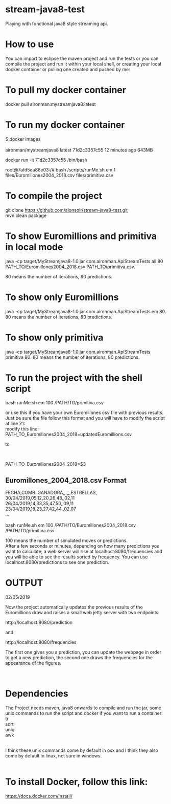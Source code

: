 # stream-java8-test
Playing with functional java8 style streaming api. <br />

# How to use <br />

You can import to eclipse the maven project and run the tests or you can compile the project and run it within your local shell, or creating your local docker container or pulling one created and pushed by me: <br />

# To pull my docker container <br />

docker pull aironman:mystreamjava8:latest <br />

# To run my docker container <br />
$ docker images <br />
<br />
aironman/mystreamjava8   latest              71d2c3357c55        12 minutes ago      643MB <br />

docker run -it 71d2c3357c55 /bin/bash <br />

root@7afd5ea86e03:/# bash /scripts/runMe.sh em 1 files/Euromillones2004_2018.csv files/primitiva.csv <br /> 

# To compile the project

git clone https://github.com/alonsoir/stream-java8-test.git <br />
mvn clean package <br />

# To show Euromillions and primitiva in local mode<br />

java -cp target/MyStreamjava8-1.0.jar com.aironman.ApiStreamTests all 80 PATH_TO/Euromillones2004_2018.csv PATH_TO/primitiva.csv. <br /> 

80 means the number of iterations, 80 predictions.<br />

# To show only Euromillions <br />

java -cp target/MyStreamjava8-1.0.jar com.aironman.ApiStreamTests em 80. 80 means the number of iterations, 80 predictions.<br />

# To show only primitiva <br />

java -cp target/MyStreamjava8-1.0.jar com.aironman.ApiStreamTests primitiva 80. 80 means the number of iterations, 80 predictions.<br />

# To run the project with the shell script <br />

bash runMe.sh em 100 /PATH/TO/primitiva.csv<br />

or use this if you have your own Euromillones csv file with previous results. Just be sure the file follow this format and you will have to modify the script at line 21:
<br />
modify this line: <br />
PATH_TO_Euromillones2004_2018=updatedEuromillions.csv <br />

to 

<br />

PATH_TO_Euromillones2004_2018=$3
<br />

## Euromillones_2004_2018.csv Format <br />
FECHA,COMB. GANADORA,,,,,,ESTRELLAS,<br />
30/04/2019,05,12,20,26,48,,02,11<br />
26/04/2019,14,33,35,47,50,,09,11<br />
23/04/2019,18,23,27,42,44,,02,07 <br />
...<br />
<br />
bash runMe.sh em 100 /PATH/TO/Euromillones2004_2018.csv /PATH/TO/primitiva.csv<br /> 

100 means the number of simulated moves or predictions. <br />
After a few seconds or minutes, depending on how many predictions you want to calculate, a web server will rise at localhost:8080/frequencies and you will be able to see the results sorted by frequency.
You can use localhost:8080/predictions to see one prediction.
<br />
# OUTPUT

02/05/2019

Now the project automatically updates the previous results of the Euromillions draw and raises a small web jetty server with two endpoints: <br />

http://localhost:8080/prediction <br />

and <br />

http://localhost:8080/frequencies<br />

The first one gives you a prediction, you can update the webpage in order to get a new prediction, the second one draws the frequencies for the appearance of the figures.

<br />


# Dependencies <br />

The Project needs maven, java8 onwards to compile and run the jar, some unix commands to run the script and docker if you want to run a container: <br />
tr <br />
sort <br />
uniq <br />
awk  <br />
 <br />

I think these unix commands come by default in osx and I think they also come by default in linux, not sure in windows.  <br />
 <br />

# To install Docker, follow this link: <br />

https://docs.docker.com/install/<br />
<br />
